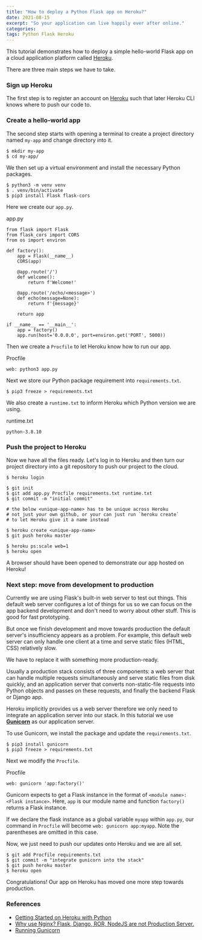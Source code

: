 ```yaml
---
title: "How to deploy a Python Flask app on Heroku?"
date: 2021-08-15
excerpt: "So your application can live happily ever after online."
categories:
tags: Python Flask Heroku
---
```


This tutorial demonstrates how to deploy a simple hello-world Flask app on a cloud application platform called [Heroku](https://www.heroku.com/about).

There are three main steps we have to take.

### Sign up Heroku

The first step is to register an account on [Heroku](https://signup.heroku.com/) such that later Heroku CLI knows where to push our code to.

### Create a hello-world app

The second step starts with opening a terminal to create a project directory named `my-app` and change directory into it.

```
$ mkdir my-app
$ cd my-app/
```

We then set up a virtual environment and install the necessary Python packages.

```
$ python3 -m venv venv
$ . venv/bin/activate
$ pip3 install Flask flask-cors
```

Here we create our `app.py`.

<div class="codeblock-label">app.py</div>

```
from flask import Flask
from flask_cors import CORS
from os import environ

def factory():
    app = Flask(__name__)
    CORS(app)

    @app.route('/')
    def welcome():
        return f'Welcome!'

    @app.route('/echo/<message>')
    def echo(message=None):
        return f'{message}'

    return app

if __name__ == '__main__':
    app = factory()
    app.run(host='0.0.0.0', port=environ.get('PORT', 5000))
```

Then we create a `Procfile` to let Heroku know how to run our app.

<div class="codeblock-label">Procfile</div>

```
web: python3 app.py
```

Next we store our Python package requirement into `requirements.txt`.

```
$ pip3 freeze > requirements.txt
```

We also create a `runtime.txt` to inform Heroku which Python version we are using.

<div class="codeblock-label">runtime.txt</div>

```
python-3.8.10
```

### Push the project to Heroku

Now we have all the files ready. Let's log in to Heroku and then turn our project directory into a git repository to push our project to the cloud.

```
$ heroku login

$ git init
$ git add app.py Procfile requirements.txt runtime.txt
$ git commit -m "initial commit"

# the below <unique-app-name> has to be unique across Heroku
# not just your own github, or your can just run `heroku create`
# to let Heroku give it a name instead

$ heroku create <unique-app-name>
$ git push heroku master

$ heroku ps:scale web=1
$ heroku open
```

A browser should have been opened to demonstrate our app hosted on Heroku!

### Next step: move from development to production

Currently we are using Flask's built-in web server to test out things. This default web server configures a lot of things for us so we can focus on the app backend development and don't need to worry about other stuff. This is good for fast prototyping.

But once we finish development and move towards production the default server's insufficiency appears as a problem. For example, this default web server can only handle one client at a time and serve static files (HTML, CSS) relatively slow.

We have to replace it with something more production-ready.

Usually a production stack consists of three components: a web server that can handle multiple requests simultaneously and serve static files from disk quickly, and an application server that converts non-static-file requests into Python objects and passes on these requests, and finally the backend Flask or Django app.

Heroku implicitly provides us a web server therefore we only need to integrate an application server into our stack. In this tutorial we use [**Gunicorn**](https://gunicorn.org/) as our application server.

To use Gunicorn, we install the package and update the `requirements.txt`.

```
$ pip3 install gunicorn
$ pip3 freeze > requirements.txt
```

Next we modify the `Procfile`.

<div class="codeblock-label">Procfile</div>

```
web: gunicorn 'app:factory()'
```

Gunicorn expects to get a Flask instance in the format of `<module name>:<Flask instance>`. Here, `app` is our module name and function `factory()` returns a Flask instance.

If we declare the flask instance as a global variable `myapp` within `app.py`, our command in `Procfile` will become `web: gunicorn app:myapp`. Note the parentheses are omitted in this case.

Now, we just need to push our updates onto Heroku and we are all set.

```
$ git add Procfile requirements.txt
$ git commit -m "integrate gunicorn into the stack"
$ git push heroku master
$ heroku open
```

Congratulations! Our app on Heroku has moved one more step towards production.

### References

- [Getting Started on Heroku with Python](https://devcenter.heroku.com/articles/getting-started-with-python)
- [Why use Nginx? Flask, Django, ROR, NodeJS are not Production Server.](https://medium.com/analytics-vidhya/why-use-nginx-for-flask-django-ror-d31a00de2141)
- [Running Gunicorn](https://docs.gunicorn.org/en/stable/run.html)
